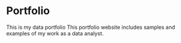 # Portfolio
This is my data portfolio
This portfolio website includes samples and examples of my work as a data analyst.
